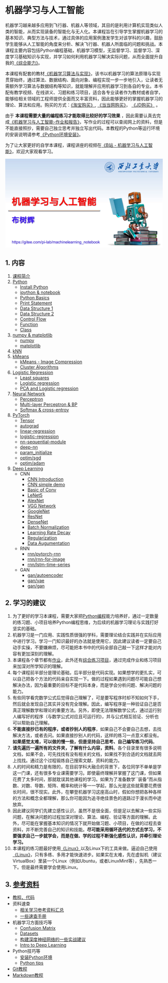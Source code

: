 # 机器学习与人工智能

机器学习越来越多应用到飞行器、机器人等领域，其目的是利用计算机实现类似人类的智能，从而实现装备的智能化与无人化。本课程旨在引导学生掌握机器学习的基本知识、典型方法与技术，通过具体的应用案例激发学生对该学科的兴趣，鼓励学生能够从人工智能的角度来分析、解决飞行器、机器人所面临的问题和挑战。本课程主要内容包括Python编程基础，机器学习模型，无监督学习、监督学习、深度学习基础知识与实现，并学习如何利用机器学习解决实际问题，从而全面提升自我的[《综合能力》](Targets.md)。

本课程有配套的教材[《机器学习算法与实现》](http://www.adv-ci.com/blog/mlai/)，该书以机器学习的算法原理与实现贯穿始终，通过算法、数据结构、面向对象、编程实现一步一步地引入，让读者无需额外学习算法与数据结构等知识，就能理解并应用机器学习到各自的专业。本书配有教学视频、在线讲义、习题和练习项目，适合各专业读者作为教材或者自学，能够给相关领域的工程师提供全面而又丰富资料，因此能够更好的掌握机器学习的理论、算法和应用。购买的方式：[《淘宝购买》](https://detail.tmall.com/item.htm?id=690461235159), [《当当网购买》](http://product.dangdang.com/11305232248.html)， [《JD购买》](https://item.jd.com/13493037.html) 。

由于 **本课程需要大量的编程练习才能取得比较好的学习效果** ，因此需要认真去完成[《机器学习与人工智能-作业和报告》](https://gitee.com/pi-lab/machinelearning_homework)，写作业的过程可以查阅网上的资料，但是不能直接照抄，需要自己独立思考并独立写出代码。本教程的Python等运行环境的安装说明请参考[《Python环境安装》](references_tips/InstallPython.md)。

为了让大家更好的自学本课程，课程讲座的视频在[《B站 - 机器学习与人工智能》](https://www.bilibili.com/video/BV1oZ4y1N7ei/)，欢迎大家观看学习。



![Machine Learning Cover](images/machine_learning_1.jpg)


## 1. 内容
1. [课程简介](CourseIntroduction.pdf)
2. [Python](0_python/README.md)
   - [Install Python](references_tips/InstallPython.md)
   - [ipython & notebook](0_python/0-ipython_notebook.ipynb)
   - [Python Basics](0_python/1_Basics.ipynb)
   - [Print Statement](0_python/2_Print_Statement.ipynb)
   - [Data Structure 1](0_python/3_Data_Structure_1.ipynb)
   - [Data Structure 2](0_python/4_Data_Structure_2.ipynb)
   - [Control Flow](0_python/5_Control_Flow.ipynb)
   - [Function](0_python/6_Function.ipynb)
   - [Class](0_python/7_Class.ipynb)
3. [numpy & matplotlib](1_numpy_matplotlib_scipy_sympy/README.md)
   - [numpy](1_numpy_matplotlib_scipy_sympy/1-numpy_tutorial.ipynb)
   - [matplotlib](1_numpy_matplotlib_scipy_sympy/2-matplotlib_tutorial.ipynb)
4. [kNN](2_knn/knn_classification.ipynb)
5. [kMeans](3_kmeans/1-k-means.ipynb)
   - [kMeans - Image Compression](3_kmeans/2-kmeans-color-vq.ipynb)
   - [Cluster Algorithms](3_kmeans/3-ClusteringAlgorithms.ipynb)
6. [Logistic Regression](4_logistic_regression/)
   - [Least squares](4_logistic_regression/1-Least_squares.ipynb)
   - [Logistic regression](4_logistic_regression/2-Logistic_regression.ipynb)
   - [PCA and Logistic regression](4_logistic_regression/3-PCA_and_Logistic_Regression.ipynb)
7. [Neural Network](5_nn/)
   - [Perceptron](5_nn/1-Perceptron.ipynb)
   - [Multi-layer Perceptron & BP](5_nn/2-mlp_bp.ipynb)
   - [Softmax & cross-entroy](5_nn/3-softmax_ce.ipynb)
8. [PyTorch](6_pytorch/README.md)
   - [Tensor](6_pytorch/1-tensor.ipynb)
   - [autograd](6_pytorch/2-autograd.ipynb)
   - [linear-regression](6_pytorch/3-linear-regression.ipynb)
   - [logistic-regression](6_pytorch/4-logistic-regression.ipynb)
   - [nn-sequential-module](6_pytorch/5-nn-sequential-module.ipynb)
   - [deep-nn](6_pytorch/6-deep-nn.ipynb)
   - [param_initialize](6_pytorch/7-param_initialize.ipynb)
   - [optim/sgd](6_pytorch/optimizer/6_1-sgd.ipynb)
   - [optim/adam](6_pytorch/optimizer/6_6-adam.ipynb)
9. [Deep Learning](7_deep_learning/README.md)
   - CNN
      - [CNN Introduction](7_deep_learning/1_CNN/CNN_Introduction.pptx)
      - [CNN simple demo](demo_code/3_CNN_MNIST.py)
      - [Basic of Conv](7_deep_learning/1_CNN/01-basic_conv.ipynb)
      - [LeNet5](7_deep_learning/1_CNN/02-LeNet5.ipynb)
      - [AlexNet](7_deep_learning/1_CNN/03-AlexNet.ipynb)
      - [VGG Network](7_deep_learning/1_CNN/04-vgg.ipynb)
      - [GoogleNet](7_deep_learning/1_CNN/05-googlenet.ipynb)
      - [ResNet](7_deep_learning/1_CNN/06-resnet.ipynb)
      - [DenseNet](7_deep_learning/1_CNN/07-densenet.ipynb)
      - [Batch Normalization](7_deep_learning/1_CNN/08-batch-normalization.ipynb)
      - [Learning Rate Decay](7_deep_learning/1_CNN/09-lr-decay.ipynb)
      - [Regularization](7_deep_learning/1_CNN/10-regularization.ipynb)
      - [Data Augumentation](7_deep_learning/1_CNN/11-data-augumentation.ipynb)
   - RNN
      - [rnn/pytorch-rnn](7_deep_learning/2_RNN/pytorch-rnn.ipynb)
      - [rnn/rnn-for-image](7_deep_learning/2_RNN/rnn-for-image.ipynb)
      - [rnn/lstm-time-series](7_deep_learning/2_RNN/time-series/lstm-time-series.ipynb)
   - GAN
      - [gan/autoencoder](7_deep_learning/3_GAN/autoencoder.ipynb)
      - [gan/vae](7_deep_learning/3_GAN/vae.ipynb)
      - [gan/gan](7_deep_learning/3_GAN/gan.ipynb)



## 2. 学习的建议
1. 为了更好的学习本课程，需要大家把[Python编程](0_python)能力培养好，通过一定数量的练习题、小项目培养Python编程思维，为后续的机器学习理论与实践打好坚实的基础。
2. 机器学习是一门应用、实践性质很强的学科，需要理论结合实践并在实际应用中进行学习。学习一门知识最好的办法就是使用它，因此建议读者一定要自己动手实操，不要嫌麻烦，尽可能把本书中的代码全部自己敲一下这样才能对内容有更加深刻的理解。
3. 本课程各个章节都有[作业](https://gitee.com/pi-lab/machinelearning_homework)，此外还有[综合练习项目](https://gitee.com/pi-lab/machinelearning_homework)，通过完成作业和练习项目来加深对所学知识的理解。
4. 每个课程前半部分是理论基础，后半部分是代码实现。如果想学的更扎实，可以自己把各个方法的代码亲自实现一下。做的过程如果遇到问题尽可能自己想解决办法，因为最重要的目标不是代码本身，而是学会分析问题、解决问题的能力。
5. 有些同学看完数学公式后觉得自己理解了，可是要写程序时却不知如何下手，然后就会发现自己其实并没有完全理解。因此，编写程序是一种验证自己是否真正理解数学和理论的重要方法。另外，即使无法理解数学公式，通过运行别人编写好的程序（与数学公式对应且可运行的)，并与公式相互验证、分析也可以帮助自己理解。
6. **不能直接抄已有的程序，或者抄别人的程序**，如果自己不会要自己去想，去找解决方法，或者去问。如果直接抄别人的代码，这样的练习一点意义都没有。**如果感觉太难，可以做的慢一些，但是坚持自己思考、自己编写练习代码**。
7. **请先遍历一遍所有的文件夹，了解有什么内容，资料**。各个目录里有很多说明文档，如果不会，可先找找有没有相关的文档，如果找不到合适的文档就去网上找找。通过这个过程锻炼自己搜索文献、资料的能力。
8. 人的时间和精力是有限的，在目前学科大融合的背景下，各位同学不单单是学这一门课，还有很多专业课需要学习。即使最终理解并掌握了这门课，但如果花费了太多时间，那就耽误其他课程的学习。如果为了准备数学``装备”而从指数、对数、导数、矩阵、概率和统计等一一学起，那么光是这些就需要花费很长时间，很不现实。此外，在攀登机器学习这座高山时，假如你想把各种各样的方法和概念全都理解，那么你可能因为追寻绝佳景色的道路过于漫长而中途放弃。
9. 因此建议同学们先建立感性认识，虽然不是很全面，但是足以去解决一些实际问题，在解决问题的过程加深对理论、算法、编程、验证等方面的理解。此外，尽可能在掌握基本知识的情况下就开始做习题、小项目，在做的过程去查资料，并不断完善自己的知识和技能。**尽可能采用循环迭代的方式去学习，不要强求自己一步就学会，而是在做、学的过程不断强化感性认识，并牵引理论学习。**
10. 本课程的练习题最好使用[《Linux》](https://gitee.com/pi-lab/learn_programming/blob/master/6_tools/linux)以及Linux下的工具来做。逼迫自己使用[《Linux》](https://gitee.com/pi-lab/learn_programming/blob/master/6_tools/linux)，只有多练、多用才能快速进步。如果实在太难，先在虚拟机（建议VirtualBox）里装一个Linux（例如Ubuntu，或者LinuxMint等），先熟悉一下。但是最终需要学会使用Linux。



## 3. [参考资料](References.md)
* [教程、代码](References.md)
* 资料速查
  * [相关学习参考资料汇总](References.md)
  * [一些速查手册](references_tips/cheatsheet)
* 机器学习方面技巧等
  * [Confusion Matrix](references_tips/confusion_matrix.ipynb)
  * [Datasets](references_tips/datasets.ipynb)
  * [构建深度神经网络的一些实战建议](references_tips/构建深度神经网络的一些实战建议.md)
  * [Intro to Deep Learning](references_tips/Intro_to_Deep_Learning.pdf)
* Python技巧等
  * [安装Python环境](references_tips/InstallPython.md)
  * [Python tips](references_tips/python)
* [Git教程](https://gitee.com/pi-lab/learn_programming/blob/master/6_tools/git/README.md)
* [Markdown教程](https://gitee.com/pi-lab/learn_programming/blob/master/6_tools/markdown/README.md)


